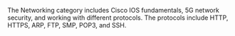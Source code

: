 The Networking category includes Cisco IOS fundamentals, 5G network security, and working with different protocols. The protocols include HTTP, HTTPS, ARP, FTP, SMP, POP3, and SSH. 
